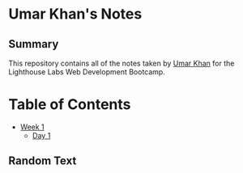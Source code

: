 # Umar Khan's Notes

## Summary 
This repository contains all of the notes taken by [Umar Khan](https://github.com/umarkhan167) for the Lighthouse Labs Web Development Bootcamp. 

# Table of Contents

* [Week 1](/Week_1)
  * [Day 1](/Week_1/Day_1)

## Random Text

